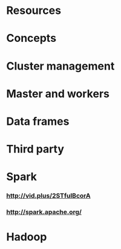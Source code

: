 # Resources
# Concepts
# Cluster management
# Master and workers
# Data frames
# Third party
# Spark
### http://vid.plus/2STfulBcorA
### http://spark.apache.org/
# Hadoop
